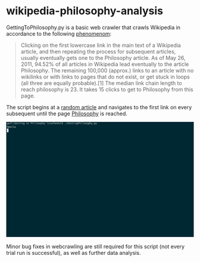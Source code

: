 # wikipedia-philosophy-analysis
GettingToPhilosophy.py is a basic web crawler that crawls Wikipedia in accordance to the following [phenomenom](https://en.wikipedia.org/wiki/Wikipedia:Getting_to_Philosophy):
>Clicking on the first lowercase link in the main text of a Wikipedia article, and then repeating the process for subsequent articles, usually eventually gets one to the Philosophy article. As of May 26, 2011, 94.52% of all articles in Wikipedia lead eventually to the article Philosophy. The remaining 100,000 (approx.) links to an article with no wikilinks or with links to pages that do not exist, or get stuck in loops (all three are equally probable).[1] The median link chain length to reach philosophy is 23. It takes 15 clicks to get to Philosophy from this page.

The script begins at a [random article](https://en.wikipedia.org/wiki/Special:Random) and navigates to the first link on every subsequent until the page [Philosophy](https://en.wikipedia.org/wiki/Philosophy) is reached.

![Test Run](https://raw.githubusercontent.com/stefaluc/wikipedia-philosophy-analysis/master/example.gif)

Minor bug fixes in webcrawling are still required for this script (not every trial run is successful), as well as further data analysis.
